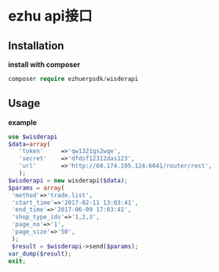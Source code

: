 # ezhu api接口

## Installation

**install with composer**
```php
composer require ezhuerpsdk/wisderapi
```

## Usage
**example**

```php
use $wisderapi
$data=array(
   'token'     =>'qw1321qs2wqe',
   'secret'    =>'dfdsf12312das123',
   'url'       =>'http://60.174.195.124:6041/router/rest',
   );
$wisderapi = new wisderapi($data);
$params = array(
 'method'=>'trade.list',
 'start_time'=>'2017-02-11 13:03:41',
 'end_time'=>'2017-06-09 17:03:41',
 'shop_type_ids'=>'1,2,3',
 'page_no'=>'1',
 'page_size'=>'50',
 );
 $result = $wisderapi->send($params);
var_dump($result);
exit;
```

